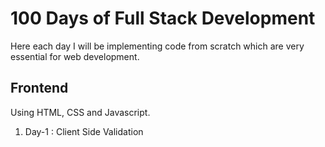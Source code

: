 # 100 Days of Full Stack Development

Here each day I will be implementing code from scratch which are very essential for web development. 

## Frontend
Using HTML, CSS and Javascript.

1. Day-1 : Client Side Validation 